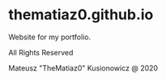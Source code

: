 # thematiaz0.github.io
Website for my portfolio.

All Rights Reserved

Mateusz "TheMatiaz0" Kusionowicz @ 2020
